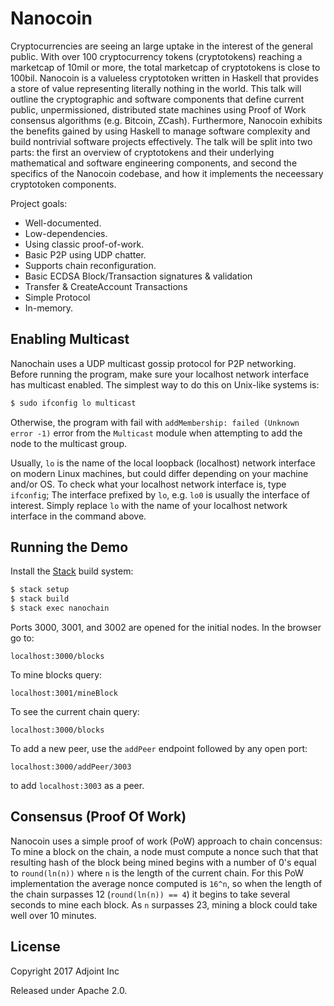 Nanocoin
=========

Cryptocurrencies are seeing an large uptake in the interest of the general 
public. With over 100 cryptocurrency tokens (cryptotokens) reaching a marketcap 
of 10mil or more, the total marketcap of cryptotokens is close to 100bil.
Nanocoin is a valueless cryptotoken written in Haskell that provides a store of 
value representing literally nothing in the world. This talk will outline the
cryptographic and software components that define current public,
unpermissioned, distributed state machines using Proof of Work consensus
algorithms (e.g. Bitcoin, ZCash). Furthermore, Nanocoin exhibits the benefits 
gained by using Haskell to manage software complexity and build nontrivial software
projects effectively. The talk will be split into two parts: the first an overview 
of cryptotokens and their underlying mathematical and software engineering 
components, and second the specifics of the Nanocoin codebase, and how it
implements the neceessary cryptotoken components.

Project goals:

* Well-documented.
* Low-dependencies.
* Using classic proof-of-work.
* Basic P2P using UDP chatter.
* Supports chain reconfiguration.
* Basic ECDSA Block/Transaction signatures & validation
* Transfer & CreateAccount Transactions
* Simple Protocol
* In-memory.

Enabling Multicast
------------------

Nanochain uses a UDP multicast gossip protocol for P2P networking. Before
running the program, make sure your localhost network interface has multicast
enabled. The simplest way to do this on Unix-like systems is:

```bash
$ sudo ifconfig lo multicast
```

Otherwise, the program with fail with `addMembership: failed (Unknown error -1)`
error from the `Multicast` module when attempting to add the node to the
multicast group. 

Usually, `lo` is the name of the local loopback (localhost) network interface on
modern Linux machines, but could differ depending on your machine and/or OS. To
check what your localhost network interface is, type `ifconfig`; The interface
prefixed by `lo`, e.g. `lo0` is usually the interface of interest. Simply
replace `lo` with the name of your localhost network interface in the command
above.

Running the Demo 
-----------------

Install the [Stack](https://docs.haskellstack.org/en/stable/README/) build system:

```bash
$ stack setup
$ stack build
$ stack exec nanochain
```

Ports 3000, 3001, and 3002 are opened for the initial nodes. In the browser go to:

```
localhost:3000/blocks
```

To mine blocks query:

```
localhost:3001/mineBlock
```

To see the current chain query:

```
localhost:3000/blocks
```

To add a new peer, use the `addPeer` endpoint followed by any open port: 

```
localhost:3000/addPeer/3003
```

to add `localhost:3003` as a peer.

Consensus (Proof Of Work)
-------------------------

Nanocoin uses a simple proof of work (PoW) approach to chain concensus: To mine
a block on the chain, a node must compute a nonce such that that resulting hash
of the block being mined begins with a number of 0's equal to `round(ln(n))`
where `n` is the length of the current chain. For this PoW implementation the
average nonce computed is `16^n`, so when the length of the chain surpasses 12
(`round(ln(n)) == 4`) it begins to take several seconds to mine each block. As
`n` surpasses 23, mining a block could take well over 10 minutes. 


License
-------

Copyright 2017 Adjoint Inc

Released under Apache 2.0.
